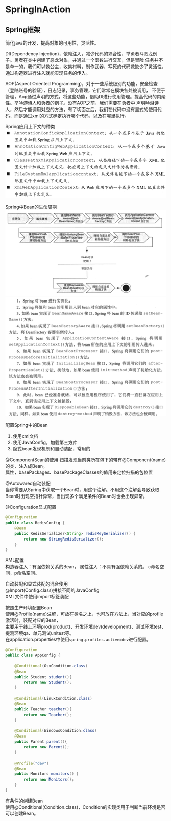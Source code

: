 # SpringInAction

## Spring框架

简化java的开发，提高对象的可用性，灵活性。   

DI(Dependency Injection)，依赖注入，减少代码的耦合性，举勇者斗恶龙例子。勇者在类中创建了恶龙对象，并通过一个函数进行交互，但是冒险
任务并不是单一的，我们可以救公主，收集材料，制作武器，写死的代码救缺少了灵活性，通过构造器进行注入就能实现任务的传入。

AOP(Aspect Oriented Programming)，对于一些系统级别的功能，安全检查（登陆账号的验证），日志记录，事务管理，它们常常在模块各处被调用，
不便于管理，Aop通过声明的方式，将这些功能，借助DI进行使用管理。提高代码的内聚性。举吟游诗人和勇者的例子。没有AOP之前，我们需要在勇者中
声明吟游诗人，然后才能调用对应的方法，有了切面之后，我们在代码中没有显式的使用代码，而是通过xml的方式确定执行哪个代码，以及在哪里执行。

Spring应用上下文的种类
![img.png](png/img.png)

Spring中Bean的生命周期
![img_1.png](png/img_1.png)
![img_2.png](png/img_2.png)

配置Spring中的Bean  
1. 使用xml文档
2. 使用JavaConfig，加载第三方库
3. 隐式bean发现机制和自动装配，常用的  

@ComponentScan的使用
扫描发现当前类所在包下的带有@Component(name)的类，注入成Bean。  
属性，basePackages、basePackageClasses的值用来定位扫描的包位置

@Autowared自动装配  
当你需要从Spring中获取一个Bean时，用这个注解。不用这个注解会导致获取Bean时出现空指针异常，当出现多个满足条件的Bean时也会出现异常。  

@Configuration显式配置  
```Java
@Configuration
public class RedisConfig {
    @Bean
    public RedisSerializer<String> redisKeySerializer() {
        return new StringRedisSerializer();
    }
}
```  

XML配置  
构造器注入：有强依赖关系的Bean，
属性注入：不具有强依赖关系的。
c命名空间，p命名空间。

自动装配和显式装配的混合使用  
@Import(Config.class)拼接不同的JavaConfig  
XML文件中使用import标签装配

按照生产环境配置Bean  
使用@Profile(name)注解，可放在类名之上，也可放在方法上，当对应的profile激活时，装配对应的Bean，  
主要用于线上环境prod(product)、开发环境dev(development)、测试环境test、提测环境qa、单元测试unitest等。  
在application.properties中使用`spring.profiles.active=dev`进行配置。 
```java
@Configuration
public class AppConfig {

    @Conditional(OsxCondition.class)
    @Bean
    public Student student(){
        return new Student();
    }

    @Conditional(LinuxCondition.class)
    @Bean
    public Teacher teacher(){
        return new Teacher();
    }

    @Conditional(WindowsCondition.class)
    @Bean
    public Parent parent(){
        return new Parent();
    }

    @Profile("dev")
    @Bean
    public Monitors monitors() {
        return new Monitors();
    }
}
```


有条件的创建Bean  
使用@Conditional(Condition.class)，Condition的实现类用于判断当前环境是否可以创建Bean。



